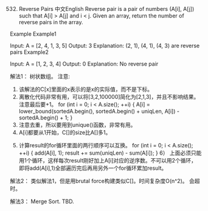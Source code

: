 532. Reverse Pairs
中文English
Reverse pair is a pair of numbers (A[i], A[j]) such that A[i] > A[j] and i < j. Given an array, return the number of reverse pairs in the array.

Example
Example1

Input:  A = [2, 4, 1, 3, 5]
Output: 3
Explanation:
(2, 1), (4, 1), (4, 3) are reverse pairs
Example2

Input:  A = [1, 2, 3, 4]
Output: 0
Explanation:
No reverse pair

解法1：
树状数组。
注意:

1. 该解法的C[x]里面的x表示的是x的实际值，而不是下标。
2. 离散化代码非常有用，可以将[3,2,100000]简化为[2,1,3]，并且不影响结果。注意最后要+1。
    for (int i = 0; i < A.size(); ++i) {
            A[i] = lower_bound(sortedA.begin(), sortedA.begin() + uniqLen, A[i]) - sortedA.begin() + 1;
    }
3. 注意去重，所以要用到unique()函数，非常有用。
4. A[i]都要从1开始，C[]的size比A[]多1。
5) 计算result的for循环里面的两行顺序可以互换。
        for (int i = 0; i < A.size(); ++i) {
            add(A[i], 1);
            result += sum(uniqLen) - sum(A[i]);
        }
6） 上面必须只能用1个循环，这样每次result刚好加上A[i]对应的逆序数。不可以用2个循环，即将add(A[i],1)全部遍历完后再用另外一个for循环累加result。

解法2：
类似解法1，但是用brutal force构建类似C[]。时间复杂度O(n^2)。
会超时。

解法3：
Merge Sort. 
TBD.